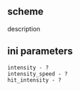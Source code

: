 ## scheme

description

## ini parameters

```
intensity - ?
intensity_speed - ?
hit_intensity - ?
```
